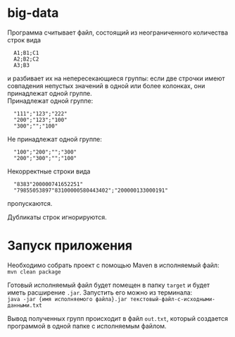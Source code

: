 # big-data
Программа считывает файл, состоящий из неограниченного количества строк вида
```
  A1;B1;C1
  A2;B2;C2
  A3;B3
```
и разбивает их на непересекающиеся группы: если две строчки имеют совпадения непустых значений в одной или более колонках, они принадлежат одной группе.  
Принадлежат одной группе:
```
  "111";"123";"222"
  "200";"123";"100"
  "300";"";"100"
```

Не принадлежат одной группе:
```
  "100";"200";"";"300"
  "200";"300";"";"100"
```

Некорректные строки вида
```
  "8383"200000741652251"
  "79855053897"83100000580443402";"200000133000191"
```
пропускаются.

Дубликаты строк игнорируются.

# Запуск приложения
Необходимо собрать проект с помощью Maven в исполняемый файл:  
`mvn clean package`  

Готовый исполняемый файл будет помещен в папку `target` и будет иметь расширение `.jar`. Запустить его можно из терминала:  
`java -jar {имя исполняемого файла}.jar текстовый-файл-с-исходными-данными.txt`  

Вывод полученных групп происходит в файл `out.txt`, который создается программой в одной папке с исполняемым файлом.
